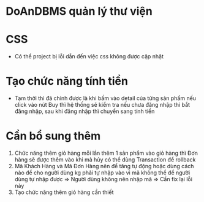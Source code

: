 # DoAnDBMS quản lý thư viện

# CSS
  - Có thể project bị lỗi dẫn đến việc css không được cập nhật
# Tạo chức năng tính tiền
  - Tạm thời thì đã chỉnh được là khi bấm vào detail của từng sản phẩm nếu click vào nút Buy thì hệ thống sẽ kiểm tra nếu chưa đăng nhập thì bắt đăng nhập, sau khi đăng nhập
 thì chuyển sang tính tiền
 # Cần bổ sung thêm
  1. Chức năng thêm giỏ hàng mỗi lần thêm 1 sản phẩm vào giỏ hàng thì Đơn hàng sẽ được thêm vào khi mà hủy có thể dùng Transaction để rollback
  2. Mã Khách Hàng và Mã Đơn Hàng nên để tăng tự động hoặc dùng cách nào để cho người dùng kg phải tự nhập vào vì mã không thể để người dùng tự nhập được => Người dùng không nên nhập mã => Cần fix lại lỗi này
  3. Tạo chức năng thêm giỏ hàng cần thiết
